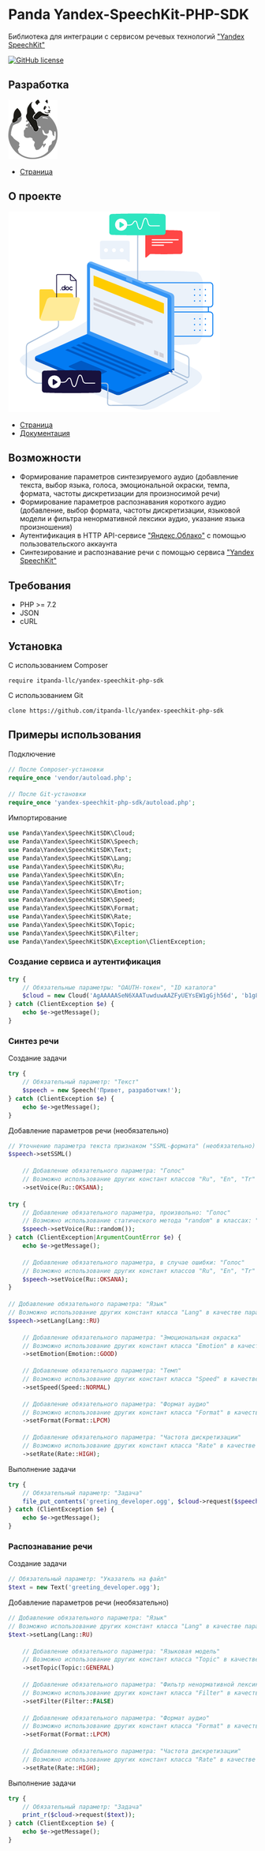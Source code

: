 # Panda Yandex-SpeechKit-PHP-SDK

Библиотека для интеграции с сервисом речевых технологий ["Yandex SpeechKit"](https://cloud.yandex.ru/services/speechkit)

[![GitHub license](https://img.shields.io/badge/license-MIT-blue)](LICENSE)

## Разработка

[![](___logo100x120.png)](https://github.com/itpanda-llc)

* [Страница](https://github.com/itpanda-llc)

## О проекте

[![](speechkit.d54a8cde.png)](https://cloud.yandex.ru/services/speechkit)

* [Страница](https://cloud.yandex.ru/services/speechkit)
* [Документация](https://cloud.yandex.ru/docs/speechkit)

## Возможности

* Формирование параметров синтезируемого аудио (добавление текста, выбор языка, голоса, эмоциональной окраски, темпа, формата, частоты дискретизации для произносимой речи)
* Формирование параметров распознавания короткого аудио (добавление, выбор формата, частоты дискретизации, языковой модели и фильтра ненормативной лексики аудио, указание языка произношения)
* Аутентификация в HTTP API-сервисе ["Яндекс.Облако"](https://cloud.yandex.ru) с помощью пользовательского аккаунта
* Синтезирование и распознавание речи с помощью сервиса ["Yandex SpeechKit"](https://cloud.yandex.ru/services/speechkit)

## Требования

* PHP >= 7.2
* JSON
* cURL

## Установка

С использованием Composer

```
require itpanda-llc/yandex-speechkit-php-sdk
```

С использованием Git

```
clone https://github.com/itpanda-llc/yandex-speechkit-php-sdk
```

## Примеры использования

Подключение

```php
// После Composer-установки
require_once 'vendor/autoload.php';

// После Git-установки
require_once 'yandex-speechkit-php-sdk/autoload.php';
```

Импортирование

```php
use Panda\Yandex\SpeechKitSDK\Cloud;
use Panda\Yandex\SpeechKitSDK\Speech;
use Panda\Yandex\SpeechKitSDK\Text;
use Panda\Yandex\SpeechKitSDK\Lang;
use Panda\Yandex\SpeechKitSDK\Ru;
use Panda\Yandex\SpeechKitSDK\En;
use Panda\Yandex\SpeechKitSDK\Tr;
use Panda\Yandex\SpeechKitSDK\Emotion;
use Panda\Yandex\SpeechKitSDK\Speed;
use Panda\Yandex\SpeechKitSDK\Format;
use Panda\Yandex\SpeechKitSDK\Rate;
use Panda\Yandex\SpeechKitSDK\Topic;
use Panda\Yandex\SpeechKitSDK\Filter;
use Panda\Yandex\SpeechKitSDK\Exception\ClientException;
```

### Создание сервиса и аутентификация

```php
try {
    // Обязательные параметры: "OAUTH-токен", "ID каталога"
    $cloud = new Cloud('AgAAAAASeN6XAATuwduwAAZFyUEYsEW1gGjh56d', 'b1g89h70fg5jgg8e1j4d');
} catch (ClientException $e) {
    echo $e->getMessage();
}
```

### Синтез речи

Создание задачи

```php
try {
    // Обязательный параметр: "Текст"
    $speech = new Speech('Привет, разработчик!');
} catch (ClientException $e) {
    echo $e->getMessage();
}
```

Добавление параметров речи (необязательно)

```php
// Уточнение параметра текста признаком "SSML-формата" (необязательно)
$speech->setSSML()

    // Добавление обязательного параметра: "Голос"
    // Возможно использование других констант классов "Ru", "En", "Tr" в качестве параметра
    ->setVoice(Ru::OKSANA);

try {
    // Добавление обязательного параметра, произвольно: "Голос"
    // Возможно использование статического метода "random" в классах: "Ru", "En", "Tr"
    $speech->setVoice(Ru::random());
} catch (ClientException|ArgumentCountError $e) {
    echo $e->getMessage();

    // Добавление обязательного параметра, в случае ошибки: "Голос"
    // Возможно использование других констант классов "Ru", "En", "Tr" в качестве параметра
    $speech->setVoice(Ru::OKSANA);
}

// Добавление обязательного параметра: "Язык"
// Возможно использование других констант класса "Lang" в качестве параметра
$speech->setLang(Lang::RU)

    // Добавление обязательного параметра: "Эмоциональная окраска"
    // Возможно использование других констант класса "Emotion" в качестве параметра
    ->setEmotion(Emotion::GOOD)

    // Добавление обязательного параметра: "Темп"
    // Возможно использование других констант класса "Speed" в качестве параметра
    ->setSpeed(Speed::NORMAL)

    // Добавление обязательного параметра: "Формат аудио"
    // Возможно использование других констант класса "Format" в качестве параметра
    ->setFormat(Format::LPCM)

    // Добавление обязательного параметра: "Частота дискретизации"
    // Возможно использование других констант класса "Rate" в качестве параметра
    ->setRate(Rate::HIGH);
```

Выполнение задачи

```php
try {
    // Обязательный параметр: "Задача"
    file_put_contents('greeting_developer.ogg', $cloud->request($speech));
} catch (ClientException $e) {
    echo $e->getMessage();
}
```

### Распознавание речи

Создание задачи

```php
// Обязательный параметр: "Указатель на файл"
$text = new Text('greeting_developer.ogg');
```

Добавление параметров речи (необязательно)

```php
// Добавление обязательного параметра: "Язык"
// Возможно использование других констант класса "Lang" в качестве параметра
$text->setLang(Lang::RU)

    // Добавление обязательного параметра: "Языковая модель"
    // Возможно использование других констант класса "Topic" в качестве параметра
    ->setTopic(Topic::GENERAL)

    // Добавление обязательного параметра: "Фильтр ненормативной лексики"
    // Возможно использование других констант класса "Filter" в качестве параметра
    ->setFilter(Filter::FALSE)

    // Добавление обязательного параметра: "Формат аудио"
    // Возможно использование других констант класса "Format" в качестве параметра
    ->setFormat(Format::LPCM)

    // Добавление обязательного параметра: "Частота дискретизации"
    // Возможно использование других констант класса "Rate" в качестве параметра
    ->setRate(Rate::HIGH);
```

Выполнение задачи

```php
try {
    // Обязательный параметр: "Задача"
    print_r($cloud->request($text));
} catch (ClientException $e) {
    echo $e->getMessage();
}
```
